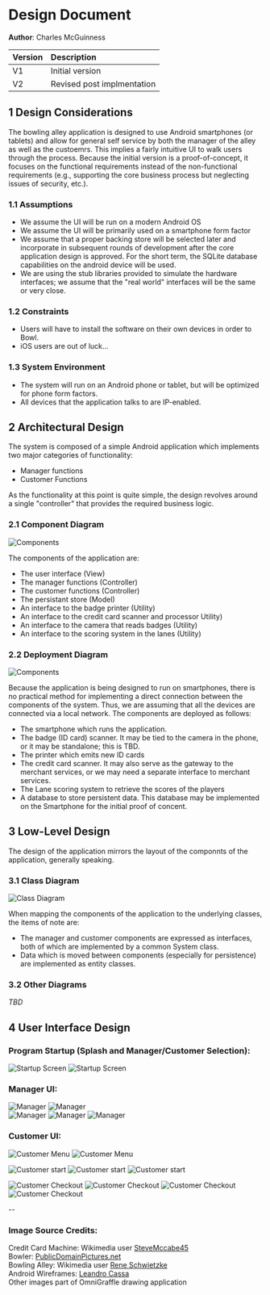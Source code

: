 # Design Document

**Author**: Charles McGuinness

| Version | Description     |
|:--|:--|
| V1 | Initial version |
| V2 | Revised post implmentation |

## 1 Design Considerations

The bowling alley application is designed to use Android smartphones (or tablets) and allow for general self service by both the manager of the alley as well as the custoemrs.  This implies a fairly intuitive UI to walk users through the process.  Because the initial version is a proof-of-concept, it focuses on the functional requirements instead of the non-functional requirements (e.g., supporting the core business process but neglecting issues of security, etc.).

### 1.1 Assumptions

* We assume the UI will be run on a modern Android OS
* We assume the UI will be primarily used on a smartphone form factor
* We assume that a proper backing store will be selected later and incorporate in subsequent rounds of development after the core application design is approved.  For the short term, the SQLite database capabilities on the android device will be used.
* We are using the stub libraries provided to simulate the hardware interfaces; we assume that the "real world" interfaces will be the same or very close.


### 1.2 Constraints

* Users will have to install the software on their own devices in order to Bowl.
* iOS users are out of luck...

### 1.3 System Environment

* The system will run on an Android phone or tablet, but will be optimized for phone form factors.
* All devices that the application talks to are IP-enabled.

## 2 Architectural Design

The system is composed of a simple Android application which implements two major categories of functionality:

* Manager functions
* Customer Functions

As the functionality at this point is quite simple, the design revolves around a single "controller" that provides the required business logic.


### 2.1 Component Diagram

![Components](images/components.png)

The components of the application are:

* The user interface (View)
* The manager functions (Controller)
* The customer functions (Controller)
* The persistant store (Model)
* An interface to the badge printer (Utility)
* An interface to the credit card scanner and processor  Utility)
* An interface to the camera that reads badges (Utility)
* An interface to the scoring system in the lanes (Utility)

### 2.2 Deployment Diagram

![Components](images/deployment.png)

Because the application is being designed to run on smartphones, there is no practical method for implementing a direct connection between the components of the system.  Thus, we are assuming that all the devices are connected via a local network.  The components are deployed as follows:

* The smartphone which runs the application.
* The badge (ID card) scanner.  It may be tied to the camera in the phone, or it may be standalone; this is TBD.
* The printer which emits new ID cards
* The credit card scanner.  It may also serve as the gateway to the merchant services, or we may need a separate interface to merchant services.
* The Lane scoring system to retrieve the scores of the players
* A database to store persistent data.  This database may be implemented on the Smartphone for the initial proof of concent.


## 3 Low-Level Design

The design of the application mirrors the layout of the componnts of the application, generally speaking.

### 3.1 Class Diagram

![Class Diagram](images/team-design.png)

When mapping the components of the application to the underlying classes, the items of note are:

* The manager and customer components are expressed as interfaces, both of which are implemented by a common System class.
* Data which is moved between components (especially for persistence) are implemented as entity classes.


### 3.2 Other Diagrams

*TBD*

## 4 User Interface Design

### Program Startup (Splash and Manager/Customer Selection):
![Startup Screen](images/wf-01-splash.png)
![Startup Screen](images/wf-01-login.png)

### Manager UI:
![Manager](images/wf-01-man-menu.png)
![Manager](images/wf-01-man-new.png)  
![Manager](images/wf-01-man-find.png)
![Manager](images/wf-01-man-reprint.png)
![Manager](images/wf-01-man-update.png)

### Customer UI:
![Customer Menu](images/wf-01-cust-scan.png)
![Customer Menu](images/wf-01-cust-menu.png)

![Customer start](images/wf-01-cust-numbowlers.png)
![Customer start](images/wf-01-cust-next.png)
![Customer start](images/wf-01-cust-lane5.png)

![Customer Checkout](images/wf-01-cust-co-lane.png)
![Customer Checkout](images/wf-01-cust-co-scores.png)
![Customer Checkout](images/wf-01-cust-co-split.png)
![Customer Checkout](images/wf-01-cust-co-credit.png)



--

### Image Source Credits:

Credit Card Machine: Wikimedia user 	[SteveMccabe45](https://commons.wikimedia.org/wiki/File:Tappr_Card_Reader_NFC.jpg)  
Bowler: [PublicDomainPictures.net](http://www.publicdomainpictures.net/view-image.php?image=130468&picture=ten-pin-bowling)  
Bowling Alley: Wikimedia user [Rene Schwietzke](https://commons.wikimedia.org/wiki/File:Candlepin-bowling-usa-lanes-rs.jpg)  
Android Wireframes: [Leandro Cassa](https://www.graffletopia.com/stencils/1197)  
Other images part of OmniGraffle drawing application





